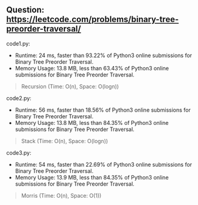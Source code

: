 ## Question: https://leetcode.com/problems/binary-tree-preorder-traversal/

code1.py:
* Runtime: 24 ms, faster than 93.22% of Python3 online submissions for Binary Tree Preorder Traversal.
* Memory Usage: 13.8 MB, less than 63.43% of Python3 online submissions for Binary Tree Preorder Traversal.
> Recursion (Time: O(n), Space: O(logn))

code2.py:
* Runtime: 56 ms, faster than 18.56% of Python3 online submissions for Binary Tree Preorder Traversal.
* Memory Usage: 13.8 MB, less than 84.35% of Python3 online submissions for Binary Tree Preorder Traversal.
> Stack (Time: O(n), Space: O(logn))

code3.py:
* Runtime: 54 ms, faster than 22.69% of Python3 online submissions for Binary Tree Preorder Traversal.
* Memory Usage: 13.9 MB, less than 84.35% of Python3 online submissions for Binary Tree Preorder Traversal.
> Morris (Time: O(n), Space: O(1))